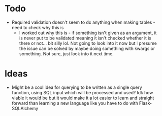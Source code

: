 
# Todo
- Required validation doesn't seem to do anything when making tables - need to check why this is
    - I worked out why this is - if something isn't given as an argument, it is never put to be validated meaning it isn't checked whether it is there or not... bit silly lol. Not going to look into it now but I presume the issue can be solved by maybe doing something with kwargs or something. Not sure, just look into it next time.


# Ideas
- Might be a cool idea for querying to be written as a single query function, using SQL input which will be processed and used? Idk how viable it would be but it would make it a lot easier to learn and straight forward than learning a new language like you have to do with Flask-SQLAlchemy
